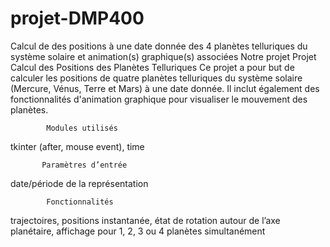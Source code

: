 # projet-DMP400
Calcul de des positions à une date donnée des 4 planètes telluriques du système solaire et animation(s) graphique(s) associées
Notre projet 
          Projet Calcul des Positions des Planètes Telluriques
Ce projet a pour but de calculer les positions de quatre planètes telluriques du système solaire (Mercure, Vénus, Terre et Mars) à une date donnée. Il inclut également des fonctionnalités d'animation graphique pour visualiser le mouvement des planètes.

            Modules utilisés
tkinter (after, mouse event),
time

           Paramètres d’entrée
date/période de la représentation

            Fonctionnalités
trajectoires,
positions instantanée,
état de rotation autour de l’axe planétaire,
affichage pour 1, 2, 3 ou 4 planètes simultanément
